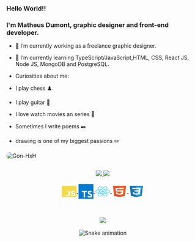 ### Hello World!!

### I'm Matheus Dumont, graphic designer and front-end developer.


- 🔭 I’m currently working as a freelance graphic designer.

- 🌱 I’m currently learning TypeScript/JavaScript,HTML, CSS, React JS, Node JS, MongoDB and PostgreSQL.

- Curiosities about me:

- I play chess ♟️

- I play guitar 🎸

- I love watch movies an series 🍿

- Sometimes I write poems ✒️

- drawing is one of my biggest passions ✏️ 

<img align="center" alt="Gon-HxH" height="150" style="border-radius: 50px" src="https://c.tenor.com/v4Uc7G0eKPYAAAAM/yu-gi-oh-yugi-mutou.gif">

##

<div align="center">
  <a href="https://github.com/Dumont19">
  <img height="180em" src="https://github-readme-stats.vercel.app/api?username=Dumont19&show_icons=true&theme=dark&include_all_commits=true&count_private=true"/>
  <img height="180em" src="https://github-readme-stats.vercel.app/api/top-langs/?username=Dumont19&layout=compact&langs_count=7&theme=dark"/>

<div style="display: inline_block"><br>
  <img align="center" alt="Dumont-Js" height="30" width="40" src="https://raw.githubusercontent.com/devicons/devicon/master/icons/javascript/javascript-plain.svg">
  <img align="center" alt="Dumont-Ts" heigth="30" width="40" src="https://raw.githubusercontent.com/devicons/devicon/master/icons/typescript/typescript-plain.svg">
  <img align="center" alt="Dumont-React" height="30" width="40" src="https://raw.githubusercontent.com/devicons/devicon/master/icons/react/react-original.svg">
  <img align="center" alt="Dumont-HTML" height="30" width="40" src="https://raw.githubusercontent.com/devicons/devicon/master/icons/html5/html5-original.svg">
  <img align="center" alt="Dumont-CSS" height="30" width="40" src="https://raw.githubusercontent.com/devicons/devicon/master/icons/css3/css3-original.svg">
 
<div/><br>
  
##
 
<div>
  <a href="https://www.linkedin.com/in/matheus-dumont-63605121b/" target="_blank"><img src="https://img.shields.io/badge/-LinkedIn-%230077B5?style=for-the-badge&logo=linkedin&logoColor=white" target="_blank"></a><br>
  
![Snake animation](https://github.com/Dumont19/blob/output/github-contribution-grid-snake.svg)
  
</div>
